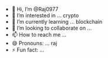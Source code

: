 - 👋 Hi, I’m @Raj0977
- 👀 I’m interested in ... crypto 
- 🌱 I’m currently learning ... blockchain 
- 💞️ I’m looking to collaborate on ... 
- 📫 How to reach me ... 
- 😄 Pronouns: ... raj
- ⚡ Fun fact: ... 

<!---
Raj0977/Raj0977 is a ✨ special ✨ repository because its `README.md` (this file) appears on your GitHub profile.
You can click the Preview link to take a look at your changes.
--->

